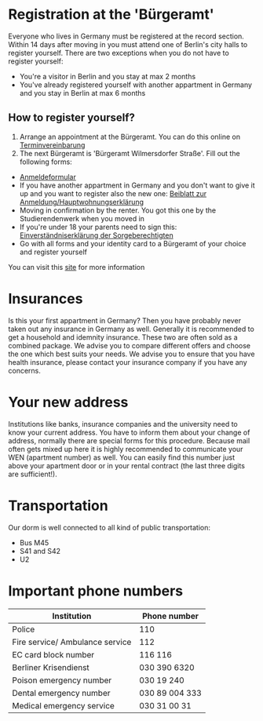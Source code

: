 # Registration at the 'Bürgeramt'

Everyone who lives in Germany must be registered at the record section. Within 14 days after moving in you must attend one of Berlin's city halls to register yourself.
There are two exceptions when you do not have to register yourself:
* You're a visitor in Berlin and you stay at max 2 months
* You've already registered yourself with another appartment in Germany and you stay in Berlin at max 6 months

## How to register yourself?
1. Arrange an appointment at the Bürgeramt. You can do this online on [Terminvereinbarung](https://service.berlin.de/terminvereinbarung/termin/tag.php?termin=1&anliegen[]=120686&dienstleisterlist=122210,122217,122219,122227,122231,122243,122252,122260,122262,122254,122271,122273,122277,122280,122282,122284,122291,122285,122286,122296,327262,325657,150230,122301,122297,122294,122312,122314,122304,122311,122309,317869,324433,325341,324434,122281,324414,122283,122279,122276,122274,122267,122246,122251,122257,122208,122226&herkunft=http%3A%2F%2Fservice.berlin.de%2Fdienstleistung%2F120686%2F)
2. The next Bürgeramt is 'Bürgeramt Wilmersdorfer Straße'. Fill out the following forms:
<!-- -->
* [Anmeldeformular](https://www.berlin.de/formularverzeichnis/?formular=/labo/zentrale-einwohnerangelegenheiten/_assets/anmeldung_bei_der_meldebehoerde.pdf)
* If you have another appartment in Germany and you don't want to give it up and you want to register also the new one: [Beiblatt zur Anmeldung/Hauptwohnungserklärung](http://www.berlin.de/formularverzeichnis/?formular=/labo/zentrale-einwohnerangelegenheiten/_assets/mdb-f402610-beiblatt_zur_anmeldung_blanko.pdf)
* Moving in confirmation by the renter. You got this one by the Studierendenwerk when you moved in
* If you're under 18 your parents need to sign this: [Einverständniserklärung der Sorgeberechtigten](https://www.berlin.de/labo/_assets/buergerdienste/einverstaendniserklaerung_der_sorgeberechtigten.pdf)
* Go with all forms and your identity card to a Bürgeramt of your choice and register yourself 
     
You can visit this [site](https://service.berlin.de/dienstleistung/120686/) for more information

# Insurances

Is this your first appartment in Germany? Then you have probably never taken out any insurance in Germany as well. Generally it is recommended to get a household and idemnity insurance. These two are often sold as a combined package. We advise you to compare different offers and choose the one which best suits your needs.
We advise you to ensure that you have health insurance, please contact your insurance company if you have any concerns.


# Your new address

Institutions like banks, insurance companies and the university need to know your current address. You have to inform them about your change of address, normally there are special forms for this procedure. Because mail often gets mixed up here it is highly recommended to communicate your WEN (apartment number) as well. You can easily find this number just above your apartment door or in your rental contract (the last three digits are sufficient!).


# Transportation
Our dorm is well connected to all kind of public transportation:

* Bus M45
* S41 and S42
* U2


#  Important phone numbers

Institution | Phone number 
--- | --- 
Police | 110
Fire service/ Ambulance service | 112
EC card block number | 116 116
Berliner Krisendienst | 030 390 6320
Poison emergency number | 030 19 240
Dental emergency number | 030 89 004 333
Medical emergency service | 030 31 00 31